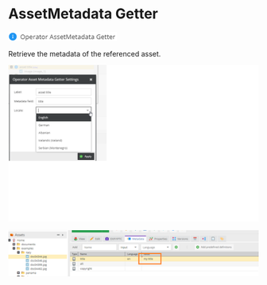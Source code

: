 # AssetMetadata Getter

![Symbol](../../../img/gridconfig/operator_assetmetadata_symbol.png)

Retrieve the metadata of the referenced asset.

![Setting](../../../img/gridconfig/operator_assetmetadata_sample.png)

![Setting](../../../img/gridconfig/operator_assetmetadata_sample_2.png)





